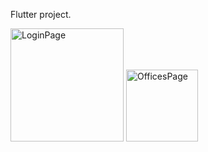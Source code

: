 Flutter project.


<img width="181" alt="LoginPage" src="https://user-images.githubusercontent.com/47948105/229311793-ffff66d9-bf8d-47fa-a205-0b90477dcc86.PNG">


   <img width="115" alt="OfficesPage" src="https://user-images.githubusercontent.com/47948105/229311817-01f4a374-3c55-4170-8145-8e2924f0e29c.PNG">
